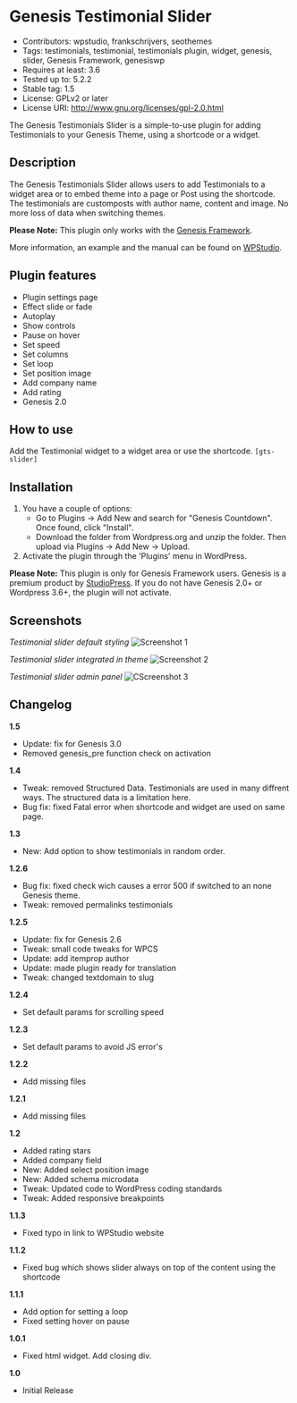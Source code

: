 # Genesis Testimonial Slider

* Contributors: wpstudio, frankschrijvers, seothemes
* Tags: testimonials, testimonial, testimonials plugin, widget, genesis, slider, Genesis Framework, genesiswp
* Requires at least: 3.6
* Tested up to: 5.2.2
* Stable tag: 1.5
* License: GPLv2 or later
* License URI: http://www.gnu.org/licenses/gpl-2.0.html

The Genesis Testimonials Slider is a simple-to-use plugin for adding Testimonials to your Genesis Theme, using a shortcode or a widget.

## Description

The Genesis Testimonials Slider allows users to add Testimonials to a widget area or to embed theme into a page or Post using the shortcode. The testimonials are customposts with author name, content and image. No more loss of data when switching themes.

**Please Note:** This plugin only works with the [Genesis Framework](http://www.studiopress.com/).

More information, an example and the manual can be found on [WPStudio](http://www.wpstud.io/plugins).


## Plugin features
- Plugin settings page
- Effect slide or fade
- Autoplay
- Show controls
- Pause on hover
- Set speed
- Set columns
- Set loop
- Set position image
- Add company name
- Add rating
- Genesis 2.0

## How to use
Add the Testimonial widget to a widget area or use the shortcode.
`[gts-slider]`

## Installation

1. You have a couple of options:
	* Go to Plugins -> Add New and search for "Genesis Countdown". Once found, click "Install".
	* Download the folder from Wordpress.org and unzip the folder. Then upload via Plugins -> Add New -> Upload.
2. Activate the plugin through the 'Plugins' menu in WordPress.

**Please Note:** This plugin is only for Genesis Framework users. Genesis is a premium product by [StudioPress](http://www.studiopress.com). If you do not have Genesis 2.0+ or Wordpress 3.6+, the plugin will not activate.

## Screenshots

*Testimonial slider default styling*
![Screenshot 1](https://www.wpstud.io/wp-content/uploads/2017/03/screenshot-1-1.jpg)

*Testimonial slider integrated in theme*
![Screenshot 2](https://www.wpstud.io/wp-content/uploads/2017/03/screenshot-2-1.jpg)


*Testimonial slider admin panel*
![CScreenshot 3](https://www.wpstud.io/wp-content/uploads/2017/03/screenshot-3-1.jpg)

## Changelog

**1.5**
* Update: fix for Genesis 3.0
* Removed genesis_pre function check on activation


**1.4**
- Tweak: removed Structured Data. Testimonials are used in many diffrent ways. The structured data is a limitation here.
- Bug fix: fixed Fatal error when shortcode and widget are used on same page.

**1.3**
- New: Add option to show testimonials in random order.

**1.2.6**

- Bug fix: fixed check wich causes a error 500 if switched to an none Genesis theme.
- Tweak: removed permalinks testimonials

**1.2.5**

 - Update: fix for Genesis 2.6
 - Tweak: small  code tweaks for WPCS
 - Update: add itemprop author
 - Update: made plugin ready for translation
 - Tweak: changed textdomain to slug

**1.2.4**

 - Set default params for scrolling speed

**1.2.3**

 - Set default params to avoid JS error's

**1.2.2**

 - Add missing files

**1.2.1**

 - Add missing files

**1.2**

 - Added rating stars
 - Added company field
 - New: Added select position image
 - New: Added schema microdata
 - Tweak: Updated code to WordPress coding standards
 - Tweak: Added responsive breakpoints

**1.1.3**

 - Fixed typo in link to WPStudio website

**1.1.2**

 - Fixed bug which shows slider always on top of the content using the shortcode

**1.1.1**

 - Add option for setting a loop
 - Fixed setting hover on pause

**1.0.1**

 - Fixed html widget. Add closing div.

**1.0**

 - Initial Release